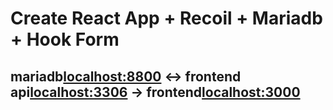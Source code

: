 # Create React App + Recoil + Mariadb + Hook Form

## mariadb<localhost:8800>  <-> frontend api<localhost:3306> -> frontend<localhost:3000>
